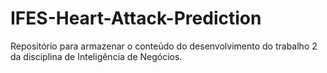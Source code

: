 # IFES-Heart-Attack-Prediction
 Repositório para armazenar o conteúdo do desenvolvimento do trabalho 2 da disciplina de Inteligência de Negócios.
